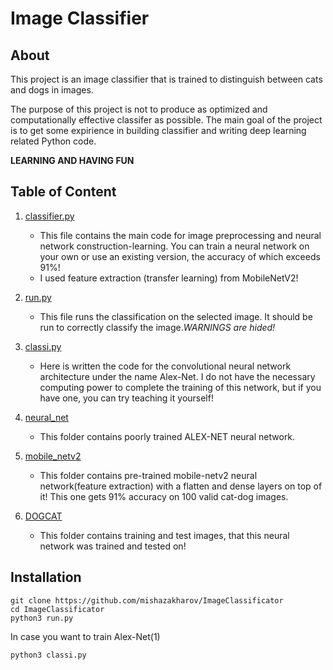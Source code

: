 # Image Classifier

<h2>About</h2>

This project is an image classifier that is trained to distinguish between cats and dogs in images.

The purpose of this project is not to produce as optimized and computationally effective classifer as possible.
The main goal of the project is to get some expirience in building classifier and writing deep learning related Python code.

**LEARNING AND HAVING FUN**

<h2>Table of Content</h2>

1. [classifier.py](https://github.com/mishazakharov/ImageClassificator/blob/master/classifier.py)
    * This file contains the main code for image preprocessing and neural network construction-learning. 
    You can train a neural network on your own or use an existing version, the accuracy of which exceeds 91%!
    * I used feature extraction (transfer learning) from MobileNetV2!
    
2. [run.py](https://github.com/mishazakharov/ImageClassificator/blob/master/run.py)
    * This file runs the classification on the selected image. It should be run to correctly classify 
      the image.*WARNINGS are hided!*
      
3. [classi.py](https://github.com/mishazakharov/ImageClassificator/blob/master/classi.py)
    * Here is written the code for the convolutional neural network architecture under the name Alex-Net. 
      I do not have the necessary computing power to complete the training of this network, but 
      if you have one, you can try teaching it yourself!
      
4. [neural_net](https://github.com/mishazakharov/ImageClassificator/tree/master/neural_net)
    * This folder contains poorly trained ALEX-NET neural network.
    
5. [mobile_netv2](https://github.com/mishazakharov/ImageClassificator/tree/master/mobile_netv2)
    * This folder contains pre-trained mobile-netv2 neural network(feature extraction) with a
    flatten and dense layers on top of it! This one gets 91% accuracy on 100 valid cat-dog images.
    
6. [DOGCAT](https://github.com/mishazakharov/ImageClassificator/tree/master/DOGCAT)
    * This folder contains training and test images, that this neural network was trained and tested on!
    
    
<h2>Installation</h2>

```
git clone https://github.com/mishazakharov/ImageClassificator
cd ImageClassificator
python3 run.py
```
In case you want to train Alex-Net(1)
```
python3 classi.py
```

    
    

